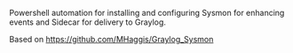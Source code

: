 Powershell automation for installing and configuring Sysmon for enhancing events and Sidecar for delivery to Graylog.

Based on https://github.com/MHaggis/Graylog_Sysmon
